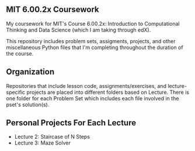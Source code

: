 ## MIT 6.00.2x Coursework
My coursework for MIT's Course 6.00.2x: Introduction to Computational Thinking and Data Science (which I am taking through edX).

This repository includes problem sets, assigments, projects, and other miscellaneous Python files that I'm completing throughout the duration of the course.

## Organization
Repositories that include lesson code, assignments/exercises, and lecture-specific projects are placed into different folders based on Lecture. There is one folder for each Problem Set which includes each file involved in the pset's solution(s).

## Personal Projects For Each Lecture
* Lecture 2: Staircase of N Steps
* Lecture 3: Maze Solver
